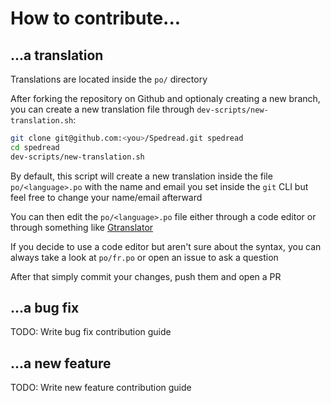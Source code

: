 # How to contribute...

## ...a translation

Translations are located inside the `po/` directory

After forking the repository on Github and optionaly creating a new branch,
you can create a new translation file through
`dev-scripts/new-translation.sh`:

```sh
git clone git@github.com:<you>/Spedread.git spedread
cd spedread
dev-scripts/new-translation.sh
```

By default, this script will create a new translation inside the file
`po/<language>.po` with the name and email you set inside the `git` CLI but
feel free to change your name/email afterward

You can then edit the `po/<language>.po` file either through a code editor or
through something like [Gtranslator](https://flathub.org/apps/details/org.gnome.Gtranslator)

If you decide to use a code editor but aren't sure about the syntax, you can
always take a look at `po/fr.po` or open an issue to ask a question

After that simply commit your changes, push them and open a PR

## ...a bug fix

TODO: Write bug fix contribution guide

## ...a new feature

TODO: Write new feature contribution guide
